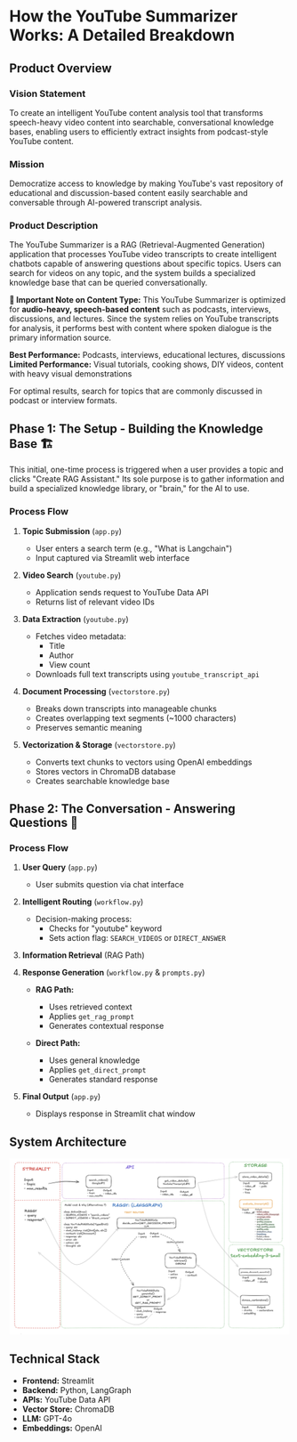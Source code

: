 # How the YouTube Summarizer Works: A Detailed Breakdown

## Product Overview

### Vision Statement
To create an intelligent YouTube content analysis tool that transforms speech-heavy video content into searchable, conversational knowledge bases, enabling users to efficiently extract insights from podcast-style YouTube content.

### Mission
Democratize access to knowledge by making YouTube's vast repository of educational and discussion-based content easily searchable and conversable through AI-powered transcript analysis.

### Product Description
The YouTube Summarizer is a RAG (Retrieval-Augmented Generation) application that processes YouTube video transcripts to create intelligent chatbots capable of answering questions about specific topics. Users can search for videos on any topic, and the system builds a specialized knowledge base that can be queried conversationally.

**📢 Important Note on Content Type:**
This YouTube Summarizer is optimized for **audio-heavy, speech-based content** such as podcasts, interviews, discussions, and lectures. Since the system relies on YouTube transcripts for analysis, it performs best with content where spoken dialogue is the primary information source.

**Best Performance:** Podcasts, interviews, educational lectures, discussions
**Limited Performance:** Visual tutorials, cooking shows, DIY videos, content with heavy visual demonstrations

For optimal results, search for topics that are commonly discussed in podcast or interview formats.

## Phase 1: The Setup - Building the Knowledge Base 🏗️
This initial, one-time process is triggered when a user provides a topic and clicks "Create RAG Assistant." Its sole purpose is to gather information and build a specialized knowledge library, or "brain," for the AI to use.

### Process Flow
1. **Topic Submission** (`app.py`)
   - User enters a search term (e.g., "What is Langchain")
   - Input captured via Streamlit web interface

2. **Video Search** (`youtube.py`)
   - Application sends request to YouTube Data API
   - Returns list of relevant video IDs

3. **Data Extraction** (`youtube.py`)
   - Fetches video metadata:
     - Title
     - Author
     - View count
   - Downloads full text transcripts using `youtube_transcript_api`

4. **Document Processing** (`vectorstore.py`)
   - Breaks down transcripts into manageable chunks
   - Creates overlapping text segments (~1000 characters)
   - Preserves semantic meaning

5. **Vectorization & Storage** (`vectorstore.py`)
   - Converts text chunks to vectors using OpenAI embeddings
   - Stores vectors in ChromaDB database
   - Creates searchable knowledge base

## Phase 2: The Conversation - Answering Questions 💬

### Process Flow
1. **User Query** (`app.py`)
   - User submits question via chat interface

2. **Intelligent Routing** (`workflow.py`)
   - Decision-making process:
     - Checks for "youtube" keyword
     - Sets action flag: `SEARCH_VIDEOS` or `DIRECT_ANSWER`

3. **Information Retrieval** (RAG Path)

4. **Response Generation** (`workflow.py` & `prompts.py`)
   - **RAG Path:**
     - Uses retrieved context
     - Applies `get_rag_prompt`
     - Generates contextual response
   
   - **Direct Path:**
     - Uses general knowledge
     - Applies `get_direct_prompt`
     - Generates standard response

5. **Final Output** (`app.py`)
   - Displays response in Streamlit chat window

## System Architecture
![Picture](image/SystemArchitecture.png)

## Technical Stack
- **Frontend:** Streamlit
- **Backend:** Python, LangGraph
- **APIs:** YouTube Data API
- **Vector Store:** ChromaDB
- **LLM:** GPT-4o
- **Embeddings:** OpenAI